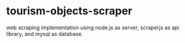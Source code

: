 # tourism-objects-scraper
web scraping implementation using node.js as server, scraperjs as api library, and mysql as database.
